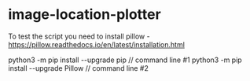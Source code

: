 # image-location-plotter

To test the script you need to install pillow - https://pillow.readthedocs.io/en/latest/installation.html

python3 -m pip install --upgrade pip      // command line #1
python3 -m pip install --upgrade Pillow   // command line #2
